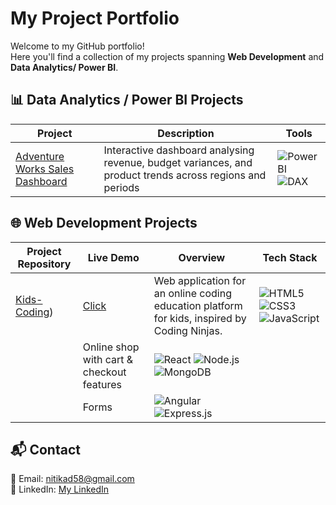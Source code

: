 # My Project Portfolio

Welcome to my GitHub portfolio!  
Here you'll find a collection of my projects spanning **Web Development** and **Data Analytics/ Power BI**.

## 📊 Data Analytics / Power BI Projects

| Project | Description | Tools |
|---------|-------------|-------|
| [Adventure Works Sales Dashboard](https://github.com/nitikad58/Adventure-Works) | Interactive dashboard analysing revenue, budget variances, and product trends across regions and periods |![Power BI](https://img.shields.io/badge/Power%20BI-Data%20Viz-yellow?logo=powerbi) ![DAX](https://img.shields.io/badge/DAX-Data%20Analysis%20Expressions-blue?logo=microsoft) |


## 🌐 Web Development Projects

| Project Repository | Live Demo | Overview | Tech Stack |
|---------|-------------|------------| ------------|
| [Kids-Coding](https://github.com/nitikad58/Coding-kids-WebApp)) | [Click](https://app.netlify.com/projects/kids-coding/overview) | Web application for an online coding education platform for kids, inspired by Coding Ninjas. | ![HTML5](https://img.shields.io/badge/HTML5-E34F26?logo=html5&logoColor=white) ![CSS3](https://img.shields.io/badge/CSS3-1572B6?logo=css3&logoColor=white) ![JavaScript](https://img.shields.io/badge/JavaScript-F7DF1E?logo=javascript&logoColor=black) |
| [](https://github.com/) | Online shop with cart & checkout features | ![React](https://img.shields.io/badge/React-20232a?logo=react&logoColor=61DAFB) ![Node.js](https://img.shields.io/badge/Node.js-339933?logo=nodedotjs&logoColor=white) ![MongoDB](https://img.shields.io/badge/MongoDB-47A248?logo=mongodb&logoColor=white) |
| [](https://github.com/) | Forms | ![Angular](https://img.shields.io/badge/Angular-red?logo=angular&logoColor=white) ![Express.js](https://img.shields.io/badge/Express.js-000000?logo=express&logoColor=white) |


## 📬 Contact
📧 Email: nitikad58@gmail.com  
💼 LinkedIn: [My LinkedIn](https://www.linkedin.com/in/nitika-dhiman-8291ab160/)  
